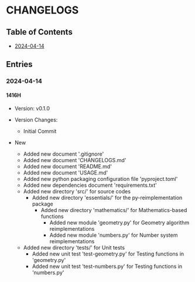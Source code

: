 # CHANGELOGS

## Table of Contents
+ [2024-04-14](#2024-04-14)

## Entries
### 2024-04-14
#### 1416H
+ Version: v0.1.0

- Version Changes:
    + Initial Commit

- New
    + Added new document '.gitignore'
    + Added new document 'CHANGELOGS.md'
    + Added new document 'README.md'
    + Added new document 'USAGE.md'
    + Added new python packaging configuration file 'pyproject.toml'
    + Added new dependencies document 'requirements.txt'
    - Added new directory 'src/' for source codes
        - Added new directory 'essentials/' for the py-reimplementation package
            - Added new directory 'mathematics/' for Mathematics-based functions
                + Added new module 'geometry.py' for Geometry algorithm reimplementations
                + Added new module 'numbers.py' for Number system reimplementations
    - Added new directory 'tests/' for Unit tests
        + Added new unit test 'test-geometry.py' for Testing functions in 'geometry.py'
        + Added new unit test 'test-numbers.py' for Testing functions in 'numbers.py'

